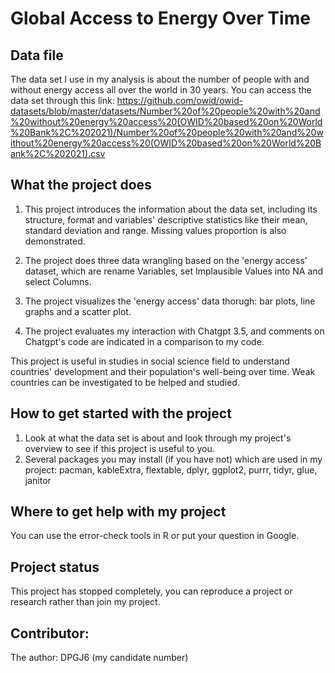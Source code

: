 # Global Access to Energy Over Time

## Data file
The data set I use in my analysis is about the number of people with and without energy access all over the world in 30 years.
You can access the data set through this link: 
https://github.com/owid/owid-datasets/blob/master/datasets/Number%20of%20people%20with%20and%20without%20energy%20access%20(OWID%20based%20on%20World%20Bank%2C%202021)/Number%20of%20people%20with%20and%20without%20energy%20access%20(OWID%20based%20on%20World%20Bank%2C%202021).csv

## What the project does
1. This project introduces the information about the data set, including its structure, format and variables' descriptive statistics like their mean, standard deviation and range. Missing values proportion is also demonstrated.

2. The project does three data wrangling based on the 'energy access' dataset, which are rename Variables, set Implausible Values into NA and select Columns.

3. The project visualizes the 'energy access' data thorugh: bar plots, line graphs and a scatter plot.
4. The project evaluates my interaction with Chatgpt 3.5, and comments on Chatgpt's code are indicated in a comparison to my code.

This project is useful in studies in social science field to understand countries' development and their population's well-being over time. Weak countries can be investigated to be helped and studied.

## How to get started with the project
1. Look at what the data set is about and look through my project's overview to see if this project is useful to you.
2. Several packages you may install (if you have not) which are used in my project: pacman, kableExtra, flextable, dplyr, ggplot2, purrr, tidyr, glue, janitor

## Where to get help with my project
You can use the error-check tools in R or put your question in Google.

## Project status
This project has stopped completely, you can reproduce a project or research rather than join my project.

## Contributor:
The author: DPGJ6 (my candidate number)





